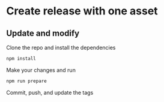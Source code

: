 # Create release with one asset

## Update and modify

Clone the repo and install the dependencies

```bash
npm install
```

Make your changes and run

```bash
npm run prepare
```

Commit, push, and update the tags
